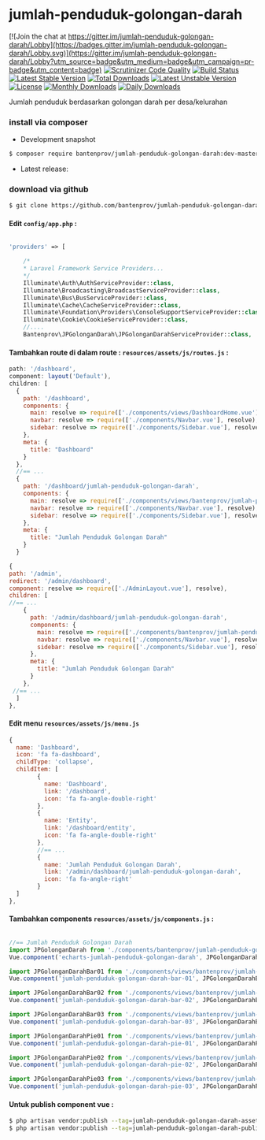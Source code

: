 # jumlah-penduduk-golongan-darah

[![Join the chat at https://gitter.im/jumlah-penduduk-golongan-darah/Lobby](https://badges.gitter.im/jumlah-penduduk-golongan-darah/Lobby.svg)](https://gitter.im/jumlah-penduduk-golongan-darah/Lobby?utm_source=badge&utm_medium=badge&utm_campaign=pr-badge&utm_content=badge)
[![Scrutinizer Code Quality](https://scrutinizer-ci.com/g/bantenprov/jumlah-penduduk-golongan-darah/badges/quality-score.png?b=master)](https://scrutinizer-ci.com/g/bantenprov/jumlah-penduduk-golongan-darah/?branch=master)
[![Build Status](https://scrutinizer-ci.com/g/bantenprov/jumlah-penduduk-golongan-darah/badges/build.png?b=master)](https://scrutinizer-ci.com/g/bantenprov/jumlah-penduduk-golongan-darah/build-status/master)
[![Latest Stable Version](https://poser.pugx.org/bantenprov/jumlah-penduduk-golongan-darah/v/stable)](https://packagist.org/packages/bantenprov/jumlah-penduduk-golongan-darah)
[![Total Downloads](https://poser.pugx.org/bantenprov/jumlah-penduduk-golongan-darah/downloads)](https://packagist.org/packages/bantenprov/jumlah-penduduk-golongan-darah)
[![Latest Unstable Version](https://poser.pugx.org/bantenprov/jumlah-penduduk-golongan-darah/v/unstable)](https://packagist.org/packages/bantenprov/jumlah-penduduk-golongan-darah)
[![License](https://poser.pugx.org/bantenprov/jumlah-penduduk-golongan-darah/license)](https://packagist.org/packages/bantenprov/jumlah-penduduk-golongan-darah)
[![Monthly Downloads](https://poser.pugx.org/bantenprov/jumlah-penduduk-golongan-darah/d/monthly)](https://packagist.org/packages/bantenprov/jumlah-penduduk-golongan-darah)
[![Daily Downloads](https://poser.pugx.org/bantenprov/jumlah-penduduk-golongan-darah/d/daily)](https://packagist.org/packages/bantenprov/jumlah-penduduk-golongan-darah)

Jumlah penduduk berdasarkan golongan darah per desa/kelurahan

### install via composer

- Development snapshot
```bash
$ composer require bantenprov/jumlah-penduduk-golongan-darah:dev-master
```
- Latest release:


### download via github

~~~bash
$ git clone https://github.com/bantenprov/jumlah-penduduk-golongan-darah.git
~~~


#### Edit `config/app.php` :
```php

'providers' => [

    /*
    * Laravel Framework Service Providers...
    */
    Illuminate\Auth\AuthServiceProvider::class,
    Illuminate\Broadcasting\BroadcastServiceProvider::class,
    Illuminate\Bus\BusServiceProvider::class,
    Illuminate\Cache\CacheServiceProvider::class,
    Illuminate\Foundation\Providers\ConsoleSupportServiceProvider::class,
    Illuminate\Cookie\CookieServiceProvider::class,
    //....
    Bantenprov\JPGolonganDarah\JPGolonganDarahServiceProvider::class,

```

#### Tambahkan route di dalam route : `resources/assets/js/routes.js` :

```javascript
path: '/dashboard',
component: layout('Default'),
children: [
  {
    path: '/dashboard',
    components: {
      main: resolve => require(['./components/views/DashboardHome.vue'], resolve),
      navbar: resolve => require(['./components/Navbar.vue'], resolve),
      sidebar: resolve => require(['./components/Sidebar.vue'], resolve)
    },
    meta: {
      title: "Dashboard"
    }
  },
  //== ...
  {
    path: '/dashboard/jumlah-penduduk-golongan-darah',
    components: {
      main: resolve => require(['./components/views/bantenprov/jumlah-penduduk-golongan-darah/DashboardJPGolonganDarah.vue'], resolve),
      navbar: resolve => require(['./components/Navbar.vue'], resolve),
      sidebar: resolve => require(['./components/Sidebar.vue'], resolve)
    },
    meta: {
      title: "Jumlah Penduduk Golongan Darah"
    }
  }
```

```javascript
{
path: '/admin',
redirect: '/admin/dashboard',
component: resolve => require(['./AdminLayout.vue'], resolve),
children: [
//== ...
    {
      path: '/admin/dashboard/jumlah-penduduk-golongan-darah',
      components: {
        main: resolve => require(['./components/bantenprov/jumlah-penduduk-golongan-darah/JPGolonganDarahAdmin.show.vue'], resolve),
        navbar: resolve => require(['./components/Navbar.vue'], resolve),
        sidebar: resolve => require(['./components/Sidebar.vue'], resolve)
      },
      meta: {
        title: "Jumlah Penduduk Golongan Darah"
      }
    },
 //== ...   
  ]
},

```

#### Edit menu `resources/assets/js/menu.js`

```javascript
{
  name: 'Dashboard',
  icon: 'fa fa-dashboard',
  childType: 'collapse',
  childItem: [
        {
          name: 'Dashboard',
          link: '/dashboard',
          icon: 'fa fa-angle-double-right'
        },
        {
          name: 'Entity',
          link: '/dashboard/entity',
          icon: 'fa fa-angle-double-right'
        },
        //== ...
        {
          name: 'Jumlah Penduduk Golongan Darah',
          link: '/admin/dashboard/jumlah-penduduk-golongan-darah',
          icon: 'fa fa-angle-right'
        }
  ]
},
```


#### Tambahkan components `resources/assets/js/components.js` :

```javascript

//== Jumlah Penduduk Golongan Darah
import JPGolonganDarah from './components/bantenprov/jumlah-penduduk-golongan-darah/JPGolonganDarah.chart.vue';
Vue.component('echarts-jumlah-penduduk-golongan-darah', JPGolonganDarah);

import JPGolonganDarahBar01 from './components/views/bantenprov/jumlah-penduduk-golongan-darah/JPGolonganDarahBar01.vue';
Vue.component('jumlah-penduduk-golongan-darah-bar-01', JPGolonganDarahBar01);

import JPGolonganDarahBar02 from './components/views/bantenprov/jumlah-penduduk-golongan-darah/JPGolonganDarahBar02.vue';
Vue.component('jumlah-penduduk-golongan-darah-bar-02', JPGolonganDarahBar02);

import JPGolonganDarahBar03 from './components/views/bantenprov/jumlah-penduduk-golongan-darah/JPGolonganDarahBar03.vue';
Vue.component('jumlah-penduduk-golongan-darah-bar-03', JPGolonganDarahBar03);

import JPGolonganDarahPie01 from './components/views/bantenprov/jumlah-penduduk-golongan-darah/JPGolonganDarahPie01.vue';
Vue.component('jumlah-penduduk-golongan-darah-pie-01', JPGolonganDarahPie01);

import JPGolonganDarahPie02 from './components/views/bantenprov/jumlah-penduduk-golongan-darah/JPGolonganDarahPie02.vue';
Vue.component('jumlah-penduduk-golongan-darah-pie-02', JPGolonganDarahPie02);

import JPGolonganDarahPie03 from './components/views/bantenprov/jumlah-penduduk-golongan-darah/JPGolonganDarahPie03.vue';
Vue.component('jumlah-penduduk-golongan-darah-pie-03', JPGolonganDarahPie03);
```

#### Untuk publish component vue :

```bash
$ php artisan vendor:publish --tag=jumlah-penduduk-golongan-darah-assets
$ php artisan vendor:publish --tag=jumlah-penduduk-golongan-darah-public
```

